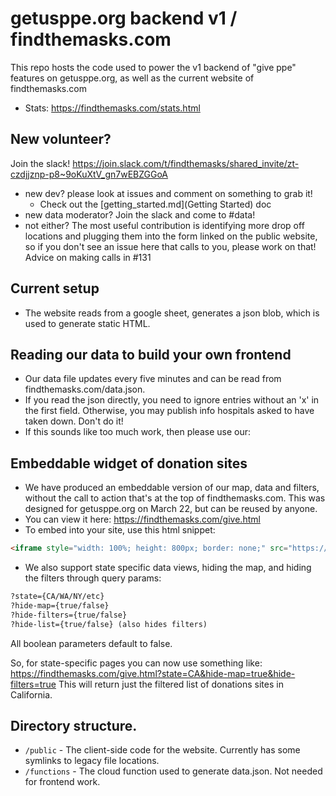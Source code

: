 # getusppe.org backend v1 / findthemasks.com
This repo hosts the code used to power the v1 backend of "give ppe" features on getusppe.org, as well as the current website of findthemasks.com
- Stats: https://findthemasks.com/stats.html

## New volunteer?

Join the slack! https://join.slack.com/t/findthemasks/shared_invite/zt-czdjjznp-p8~9oKuXtV_gn7wEBZGGoA
- new dev? please look at issues and comment on something to grab it!
    - Check out the [getting_started.md](Getting Started) doc
- new data moderator? Join the slack and come to #data!
- not either? The most useful contribution is identifying more drop off locations and plugging them into the form linked on the public website, so if you don't see an issue here that calls to you, please work on that! Advice on making calls in #131

## Current setup
 - The website reads from a google sheet, generates a json blob, which is used to generate static HTML.

 ## Reading our data to build your own frontend
 - Our data file updates every five minutes and can be read from findthemasks.com/data.json.
 - If you read the json directly, you need to ignore entries without an 'x' in the first field. Otherwise, you may publish info hospitals asked to have taken down. Don't do it!
 - If this sounds like too much work, then please use our:

## Embeddable widget of donation sites
- We have produced an embeddable version of our map, data and filters, without the call to action that's at the top of findthemasks.com. This was designed for getusppe.org on March 22, but can be reused by anyone.
- You can view it here: https://findthemasks.com/give.html
- To embed into your site, use this html snippet:

```html
<iframe style="width: 100%; height: 800px; border: none;" src="https://findthemasks.com/give.html"></iframe>
```
- We also support state specific data views, hiding the map, and hiding the filters through query params:
```html
?state={CA/WA/NY/etc}
?hide-map={true/false}
?hide-filters={true/false}
?hide-list={true/false} (also hides filters)
```
All boolean parameters default to false.

So, for state-specific pages you can now use something like:
https://findthemasks.com/give.html?state=CA&hide-map=true&hide-filters=true
This will return just the filtered list of donations sites in California.

## Directory structure.
  * `/public` - The client-side code for the website. Currently has some symlinks to legacy file locations.
  * `/functions` - The cloud function used to generate data.json. Not needed for frontend work.
